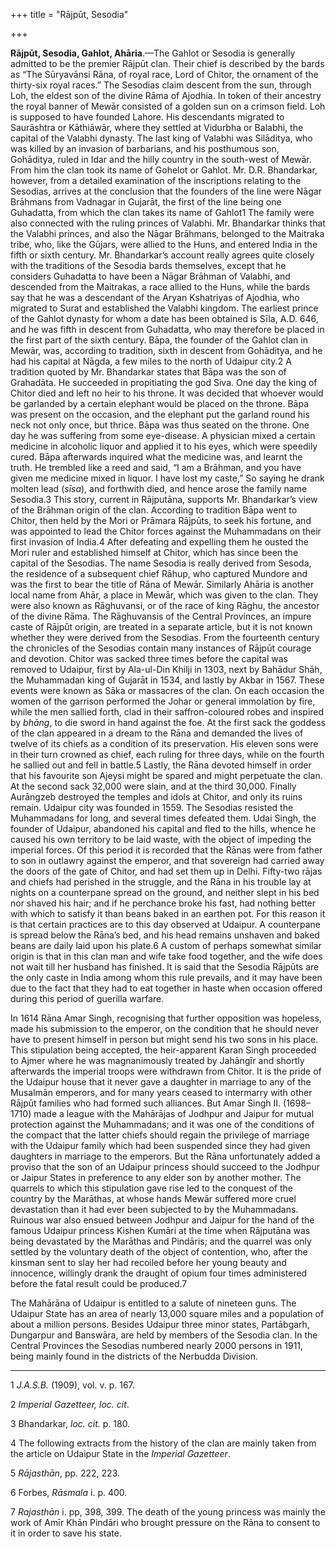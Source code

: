 +++
title = "Rājpūt, Sesodia"

+++

**Rājpūt, Sesodia, Gahlot, Ahāria**.—The Gahlot or Sesodia is generally admitted to be the premier Rājpūt clan. Their chief is described by the bards as “The Sūryavānsi Rāna, of royal race, Lord of Chitor, the ornament of the thirty-six royal races.” The Sesodias claim descent from the sun, through Loh, the eldest son of the divine Rāma of Ajodhia. In token of their ancestry the royal banner of Mewār consisted of a golden sun on a crimson field. Loh is supposed to have founded Lahore. His descendants migrated to Saurāshtra or Kāthiāwār, where they settled at Vidurbha or Balabhi, the capital of the Valabhi dynasty. The last king of Valabhi was Silāditya, who was killed by an invasion of barbarians, and his posthumous son, Gohāditya, ruled in Idar and the hilly country in the south-west of Mewār. From him the clan took its name of Gohelot or Gahlot. Mr. D.R. Bhandarkar, however, from a detailed examination of the inscriptions relating to the Sesodias, arrives at the conclusion that the founders of the line were Nāgar Brāhmans from Vadnagar in Gujarāt, the first of the line being one Guhadatta, from which the clan takes its name of Gahlot1 The family were also connected with the ruling princes of Valabhi. Mr. Bhandarkar thinks that the Valabhi princes, and also the Nāgar Brāhmans, belonged to the Maitraka tribe, who, like the Gūjars, were allied to the Huns, and entered India in the fifth or sixth century. Mr. Bhandarkar’s account really agrees quite closely with the traditions of the Sesodia bards themselves, except that he considers Guhadatta to have been a Nāgar Brāhman of Valabhi, and descended from the Maitrakas, a race allied to the Huns, while the bards say that he was a descendant of the Aryan Kshatriyas of Ajodhia, who migrated to Surat and established the Valabhi kingdom. The earliest prince of the Gahlot dynasty for whom a date has been obtained is Sīla, A.D. 646, and he was fifth in descent from Guhadatta, who may therefore be placed in the first part of the sixth century. Bāpa, the founder of the Gahlot clan in Mewār, was, according to tradition, sixth in descent from Gohāditya, and he had his capital at Nāgda, a few miles to the north of Udaipur city.2 A tradition quoted by Mr. Bhandarkar states that Bāpa was the son of Grahadāta. He succeeded in propitiating the god Siva. One day the king of Chitor died and left no heir to his throne. It was decided that whoever would be garlanded by a certain elephant would be placed on the throne. Bāpa was present on the occasion, and the elephant put the garland round his neck not only once, but thrice. Bāpa was thus seated on the throne. One day he was suffering from some eye-disease. A physician mixed a certain medicine in alcoholic liquor and applied it to his eyes, which were speedily cured. Bāpa afterwards inquired what the medicine was, and learnt the truth. He trembled like a reed and said, “I am a Brāhman, and you have given me medicine mixed in liquor. I have lost my caste,” So saying he drank molten lead \(*sīsa*\), and forthwith died, and hence arose the family name Sesodia.3 This story, current in Rājputāna, supports Mr. Bhandarkar’s view of the Brāhman origin of the clan. According to tradition Bāpa went to Chitor, then held by the Mori or Prāmara Rājpūts, to seek his fortune, and was appointed to lead the Chitor forces against the Muhammadans on their first invasion of India.4 After defeating and expelling them he ousted the Mori ruler and established himself at Chitor, which has since been the capital of the Sesodias. The name Sesodia is really derived from Sesoda, the residence of a subsequent chief Rāhup, who captured Mundore and was the first to bear the title of Rāna of Mewār. Similarly Ahāria is another local name from Ahār, a place in Mewār, which was given to the clan. They were also known as Rāghuvansi, or of the race of king Rāghu, the ancestor of the divine Rāma. The Rāghuvansis of the Central Provinces, an impure caste of Rājpūt origin, are treated in a separate article, but it is not known whether they were derived from the Sesodias. From the fourteenth century the chronicles of the Sesodias contain many instances of Rājpūt courage and devotion. Chitor was sacked three times before the capital was removed to Udaipur, first by Ala-ul-Din Khilji in 1303, next by Bahādur Shāh, the Muhammadan king of Gujarāt in 1534, and lastly by Akbar in 1567. These events were known as Sāka or massacres of the clan. On each occasion the women of the garrison performed the Johar or general immolation by fire, while the men sallied forth, clad in their saffron-coloured robes and inspired by *bhāng*, to die sword in hand against the foe. At the first sack the goddess of the clan appeared in a dream to the Rāna and demanded the lives of twelve of its chiefs as a condition of its preservation. His eleven sons were in their turn crowned as chief, each ruling for three days, while on the fourth he sallied out and fell in battle.5 Lastly, the Rāna devoted himself in order that his favourite son Ajeysi might be spared and might perpetuate the clan. At the second sack 32,000 were slain, and at the third 30,000. Finally Aurāngzeb destroyed the temples and idols at Chitor, and only its ruins remain. Udaipur city was founded in 1559. The Sesodias resisted the Muhammadans for long, and several times defeated them. Udai Singh, the founder of Udaipur, abandoned his capital and fled to the hills, whence he caused his own territory to be laid waste, with the object of impeding the imperial forces. Of this period it is recorded that the Rānas were from father to son in outlawry against the emperor, and that sovereign had carried away the doors of the gate of Chitor, and had set them up in Delhi. Fifty-two rājas and chiefs had perished in the struggle, and the Rāna in his trouble lay at nights on a counterpane spread on the ground, and neither slept in his bed nor shaved his hair; and if he perchance broke his fast, had nothing better with which to satisfy it than beans baked in an earthen pot. For this reason it is that certain practices are to this day observed at Udaipur. A counterpane is spread below the Rāna’s bed, and his head remains unshaven and baked beans are daily laid upon his plate.6 A custom of perhaps somewhat similar origin is that in this clan man and wife take food together, and the wife does not wait till her husband has finished. It is said that the Sesodia Rājpūts are the only caste in India among whom this rule prevails, and it may have been due to the fact that they had to eat together in haste when occasion offered during this period of guerilla warfare. 

In 1614 Rāna Amar Singh, recognising that further opposition was hopeless, made his submission to the emperor, on the condition that he should never have to present himself in person but might send his two sons in his place. This stipulation being accepted, the heir-apparent Karan Singh proceeded to Ajmer where he was magnanimously treated by Jahāngīr and shortly afterwards the imperial troops were withdrawn from Chitor. It is the pride of the Udaipur house that it never gave a daughter in marriage to any of the Musalmān emperors, and for many years ceased to intermarry with other Rājpūt families who had formed such alliances. But Amar Singh II. \(1698–1710\) made a league with the Mahārājas of Jodhpur and Jaipur for mutual protection against the Muhammadans; and it was one of the conditions of the compact that the latter chiefs should regain the privilege of marriage with the Udaipur family which had been suspended since they had given daughters in marriage to the emperors. But the Rāna unfortunately added a proviso that the son of an Udaipur princess should succeed to the Jodhpur or Jaipur States in preference to any elder son by another mother. The quarrels to which this stipulation gave rise led to the conquest of the country by the Marāthas, at whose hands Mewār suffered more cruel devastation than it had ever been subjected to by the Muhammadans. Ruinous war also ensued between Jodhpur and Jaipur for the hand of the famous Udaipur princess Kishen Kumāri at the time when Rājputāna was being devastated by the Marāthas and Pindāris; and the quarrel was only settled by the voluntary death of the object of contention, who, after the kinsman sent to slay her had recoiled before her young beauty and innocence, willingly drank the draught of opium four times administered before the fatal result could be produced.7 

The Mahārāna of Udaipur is entitled to a salute of nineteen guns. The Udaipur State has an area of nearly 13,000 square miles and a population of about a million persons. Besides Udaipur three minor states, Partābgarh, Dungarpur and Banswāra, are held by members of the Sesodia clan. In the Central Provinces the Sesodias numbered nearly 2000 persons in 1911, being mainly found in the districts of the Nerbudda Division. 

___________________

1 *J.A.S.B.* \(1909\), vol. v. p. 167. 

2 *Imperial Gazetteer, loc. cit*. 

3 Bhandarkar, *loc. cit.* p. 180. 

4 The following extracts from the history of the clan are mainly taken from the article on Udaipur State in the *Imperial Gazetteer*. 

5 *Rājasthān*, pp. 222, 223. 

6 Forbes, *Rāsmala* i. p. 400. 

7 *Rajasthān* i. pp, 398, 399. The death of the young princess was mainly the work of Amīr Khān Pindāri who brought pressure on the Rāna to consent to it in order to save his state. 

